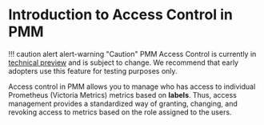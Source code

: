 # Introduction to Access Control in PMM

!!! caution alert alert-warning "Caution"
    PMM Access Control is currently in [technical preview](../details/glossary.md#technical-preview) and is subject to change. We recommend that early adopters use this feature for testing purposes only.


Access control in PMM allows you to manage who has access to individual Prometheus (Victoria Metrics)  metrics based on **labels**. Thus, access management provides a standardized way of granting, changing, and revoking access to metrics based on the role assigned to the users.

